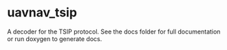 # uavnav_tsip
A decoder for the TSIP protocol. See the docs folder for full documentation or run doxygen to generate docs.
